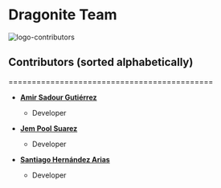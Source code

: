 
# Dragonite Team

![logo-contributors](https://pc.pokemon-project.com/solluna/img/pokemon/149.png)

## Contributors (sorted alphabetically)
============================================

* **[Amir Sadour Gutiérrez](https://github.com/amir1226)**

  * Developer

* **[Jem Pool Suarez](https://github.com/jempool)**

  * Developer
  
* **[Santiago Hernández Arias](https://github.com/SH-Arias)**

  * Developer
